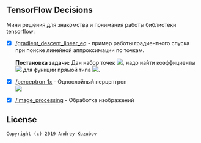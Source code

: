 ## TensorFlow Decisions
Мини решения для знакомства и понимания работы библиотеки tensorflow:    

* [X] [/gradient_descent_linear_eq](gradient_descent_linear_eq) - пример работы градиентного спуска при поиске линейной аппроксимации по точкам.
    
    <b>Постановка задачи:</b> Дан набор точек <img src="https://latex.codecogs.com/svg.latex?(x,y)"/>, надо найти коэффициенты <img src="https://latex.codecogs.com/svg.latex?(k,l)" />   для функции прямой типа
    <img src="https://latex.codecogs.com/svg.latex?y=kx+l"/>.  

* [X] [/perceptron_1x](perceptron_1x) - Однослойный перцептрон  
    <img src="https://latex.codecogs.com/svg.latex?Y=f(\sum{XW}+L)"/>
    
* [X] [/image_processing](image_processing) - Обработка изображений   
    

 ## License
```
Copyright (c) 2019 Andrey Kuzubov
```
